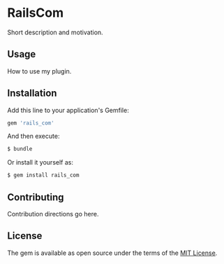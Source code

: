 # RailsCom
Short description and motivation.

## Usage
How to use my plugin.

## Installation
Add this line to your application's Gemfile:

```ruby
gem 'rails_com'
```

And then execute:
```bash
$ bundle
```

Or install it yourself as:
```bash
$ gem install rails_com
```

## Contributing
Contribution directions go here.

## License
The gem is available as open source under the terms of the [MIT License](http://opensource.org/licenses/MIT).

